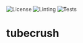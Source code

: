 ![License](https://img.shields.io/github/license/troccoli/tubecrush)
![Linting](https://github.com/troccoli/tubecrush/actions/workflows/lint.yml/badge.svg)
![Tests](https://github.com/troccoli/tubecrush/actions/workflows/ci.yml/badge.svg)


# tubecrush

